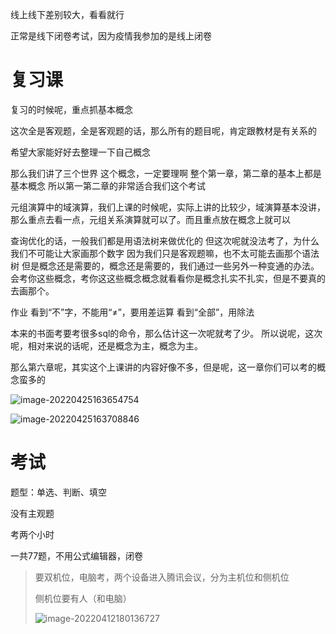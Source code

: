 线上线下差别较大，看看就行

正常是线下闭卷考试，因为疫情我参加的是线上闭卷





# 复习课

复习的时候呢，重点抓基本概念

这次全是客观题，全是客观题的话，那么所有的题目呢，肯定跟教材是有关系的



希望大家能好好去整理一下自己概念

那么我们讲了三个世界
这个概念，一定要理啊
整个第一章，第二章的基本上都是基本概念
所以第一第二章的非常适合我们这个考试

元组演算中的域演算，我们上课的时候呢，实际上讲的比较少，域演算基本没讲，那么重点去看一点，元组关系演算就可以了。而且重点放在概念上就可以



查询优化的话，一般我们都是用语法树来做优化的
但这次呢就没法考了，为什么我们不可能让大家画那个数字
因为我们只是客观题嘛，也不太可能去画那个语法树
但是概念还是需要的，概念还是需要的，我们通过一些另外一种变通的办法。
会考你这些概念，考你这这些概念概念就看看你是概念扎实不扎实，但是不要真的去画那个。



作业
看到“不”字，不能用“≠”，要用差运算
看到“全部”，用除法



本来的书面考要考很多sql的命令，那么估计这一次呢就考了少。
所以说呢，这次呢，相对来说的话呢，还是概念为主，概念为主。



那么第六章呢，其实这个上课讲的内容好像不多，但是呢，这一章你们可以考的概念蛮多的







![image-20220425163654754](https://s2.loli.net/2022/04/25/zArRPIUXg57Tf3J.png)



![image-20220425163708846](https://s2.loli.net/2022/04/25/e8nadCvKcFH5bO2.png)















# 考试

题型：单选、判断、填空

没有主观题

考两个小时

一共77题，不用公式编辑器，闭卷



> 要双机位，电脑考，两个设备进入腾讯会议，分为主机位和侧机位
>
> 侧机位要有人（和电脑）
>
> 
>
> ![image-20220412180136727](https://s2.loli.net/2022/04/12/mt8CSn3IcHpXZ4N.png)
